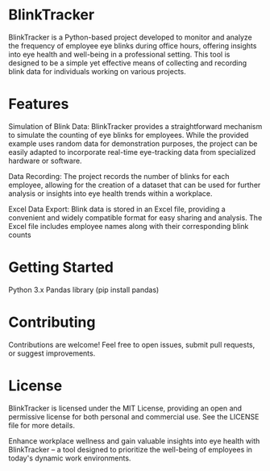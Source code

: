 # BlinkTracker
BlinkTracker is a Python-based project developed to monitor and analyze the frequency of employee eye blinks during office hours, offering insights into eye health and well-being in a professional setting. This tool is designed to be a simple yet effective means of collecting and recording blink data for individuals working on various projects.
# Features
 Simulation of Blink Data: BlinkTracker provides a straightforward mechanism to simulate the counting of eye blinks for employees. While the provided example uses random data for demonstration purposes, the project can be easily adapted to incorporate real-time eye-tracking data from specialized hardware or software.

Data Recording: The project records the number of blinks for each employee, allowing for the creation of a dataset that can be used for further analysis or insights into eye health trends within a workplace.

Excel Data Export: Blink data is stored in an Excel file, providing a convenient and widely compatible format for easy sharing and analysis. The Excel file includes employee names along with their corresponding blink counts
# Getting Started
Python 3.x
Pandas library (pip install pandas)

# Contributing
Contributions are welcome! Feel free to open issues, submit pull requests, or suggest improvements.

# License
BlinkTracker is licensed under the MIT License, providing an open and permissive license for both personal and commercial use. See the LICENSE file for more details.

Enhance workplace wellness and gain valuable insights into eye health with BlinkTracker – a tool designed to prioritize the well-being of employees in today's dynamic work environments.
